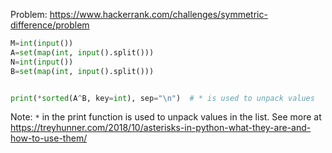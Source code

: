 Problem: https://www.hackerrank.com/challenges/symmetric-difference/problem

```python
M=int(input()) 
A=set(map(int, input().split()))
N=int(input())
B=set(map(int, input().split()))


print(*sorted(A^B, key=int), sep="\n")  # * is used to unpack values

```


Note: ```*``` in the print function is used to unpack values in the list. See more at https://treyhunner.com/2018/10/asterisks-in-python-what-they-are-and-how-to-use-them/

